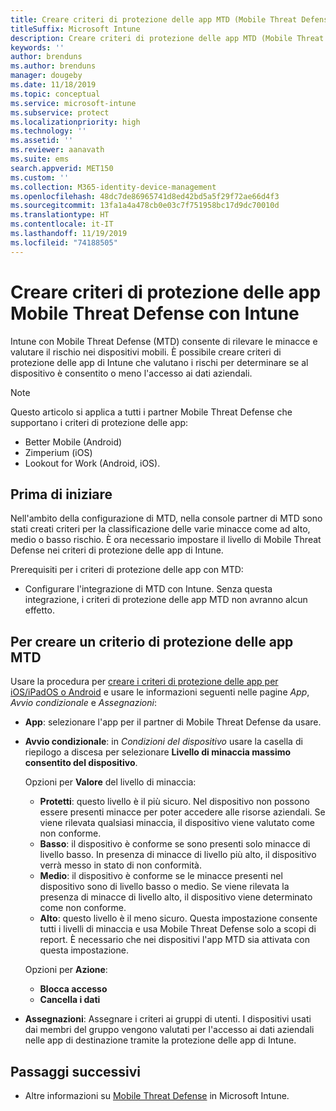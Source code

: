 ```yaml
---
title: Creare criteri di protezione delle app MTD (Mobile Threat Defense) con Intune
titleSuffix: Microsoft Intune
description: Creare criteri di protezione delle app MTD (Mobile Threat Defense) con Microsoft Intune.
keywords: ''
author: brenduns
ms.author: brenduns
manager: dougeby
ms.date: 11/18/2019
ms.topic: conceptual
ms.service: microsoft-intune
ms.subservice: protect
ms.localizationpriority: high
ms.technology: ''
ms.assetid: ''
ms.reviewer: aanavath
ms.suite: ems
search.appverid: MET150
ms.custom: ''
ms.collection: M365-identity-device-management
ms.openlocfilehash: 48dc7de86965741d8ed42bd5a5f29f72ae66d4f3
ms.sourcegitcommit: 13fa1a4a478cb0e03c7f751958bc17d9dc70010d
ms.translationtype: HT
ms.contentlocale: it-IT
ms.lasthandoff: 11/19/2019
ms.locfileid: "74188505"
---
```

# <a name="create-mobile-threat-defense-app-protection-policy-with-intune"></a>Creare criteri di protezione delle app Mobile Threat Defense con Intune

Intune con Mobile Threat Defense (MTD) consente di rilevare le minacce e valutare il rischio nei dispositivi mobili. È possibile creare criteri di protezione delle app di Intune che valutano i rischi per determinare se al dispositivo è consentito o meno l'accesso ai dati aziendali.


> [!NOTE]
> Questo articolo si applica a tutti i partner Mobile Threat Defense che supportano i criteri di protezione delle app:
>
> - Better Mobile (Android)
> - Zimperium (iOS)
> - Lookout for Work (Android, iOS).

## <a name="before-you-begin"></a>Prima di iniziare

Nell'ambito della configurazione di MTD, nella console partner di MTD sono stati creati criteri per la classificazione delle varie minacce come ad alto, medio o basso rischio. È ora necessario impostare il livello di Mobile Threat Defense nei criteri di protezione delle app di Intune.

Prerequisiti per i criteri di protezione delle app con MTD:

- Configurare l'integrazione di MTD con Intune. Senza questa integrazione, i criteri di protezione delle app MTD non avranno alcun effetto.

## <a name="to-create-an-mtd-app-protection-policy"></a>Per creare un criterio di protezione delle app MTD

Usare la procedura per [creare i criteri di protezione delle app per iOS/iPadOS o Android](../apps/app-protection-policies.md#app-protection-policies-for-iosipados-and-android-apps) e usare le informazioni seguenti nelle pagine *App*, *Avvio condizionale* e *Assegnazioni*:

- **App**: selezionare l'app per il partner di Mobile Threat Defense da usare.
- **Avvio condizionale**:  in *Condizioni del dispositivo* usare la casella di riepilogo a discesa per selezionare **Livello di minaccia massimo consentito del dispositivo**.

  Opzioni per **Valore** del livello di minaccia:

  - **Protetti**: questo livello è il più sicuro. Nel dispositivo non possono essere presenti minacce per poter accedere alle risorse aziendali. Se viene rilevata qualsiasi minaccia, il dispositivo viene valutato come non conforme.
  - **Basso**: il dispositivo è conforme se sono presenti solo minacce di livello basso. In presenza di minacce di livello più alto, il dispositivo verrà messo in stato di non conformità.
  - **Medio**: il dispositivo è conforme se le minacce presenti nel dispositivo sono di livello basso o medio. Se viene rilevata la presenza di minacce di livello alto, il dispositivo viene determinato come non conforme.
  - **Alto**: questo livello è il meno sicuro. Questa impostazione consente tutti i livelli di minaccia e usa Mobile Threat Defense solo a scopi di report. È necessario che nei dispositivi l'app MTD sia attivata con questa impostazione.

  Opzioni per **Azione**:

  - **Blocca accesso**
  - **Cancella i dati**

- **Assegnazioni**: Assegnare i criteri ai gruppi di utenti.  I dispositivi usati dai membri del gruppo vengono valutati per l'accesso ai dati aziendali nelle app di destinazione tramite la protezione delle app di Intune.


## <a name="next-steps"></a>Passaggi successivi  

- Altre informazioni su [Mobile Threat Defense](~/protect/mobile-threat-defense.md) in Microsoft Intune.
